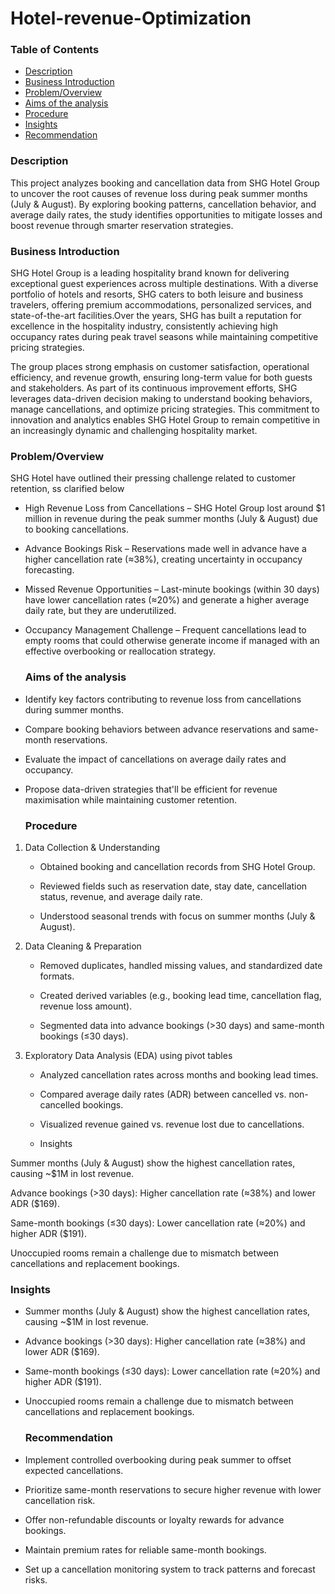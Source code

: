 # Hotel-revenue-Optimization
### Table of Contents 
- [Description](#description)
- [Business Introduction](#business-introduction)
- [Problem/Overview](#problem/overview)
- [Aims of the analysis](#aims-of-the-analysis)
- [Procedure](#procedure)
- [Insights](#insights)
- [Recommendation](#recommendation)

### Description
This project analyzes booking and cancellation data from SHG Hotel Group to uncover the root causes of revenue loss during peak summer months (July & August). By exploring booking patterns, cancellation behavior, and average daily rates, the study identifies opportunities to mitigate losses and boost revenue through smarter reservation strategies.

### Business Introduction 

SHG Hotel Group is a leading hospitality brand known for delivering exceptional guest experiences across multiple destinations. With a diverse portfolio of hotels and resorts, SHG caters to both leisure and business travelers, offering premium accommodations, personalized services, and state-of-the-art facilities.Over the years, SHG has built a reputation for excellence in the hospitality industry, consistently achieving high occupancy rates during peak travel seasons while maintaining competitive pricing strategies.

The group places strong emphasis on customer satisfaction, operational efficiency, and revenue growth, ensuring long-term value for both guests and stakeholders. As part of its continuous improvement efforts, SHG leverages data-driven decision making to understand booking behaviors, manage cancellations, and optimize pricing strategies. This commitment to innovation and analytics enables SHG Hotel Group to remain competitive in an increasingly dynamic and challenging hospitality market.

### Problem/Overview

SHG Hotel have outlined their pressing challenge related to customer retention, ss clarified below 

- High Revenue Loss from Cancellations – SHG Hotel Group lost around $1 million in revenue during the peak summer months (July & August) due to booking cancellations.

- Advance Bookings Risk – Reservations made well in advance have a higher cancellation rate (≈38%), creating uncertainty in occupancy forecasting.

- Missed Revenue Opportunities – Last-minute bookings (within 30 days) have lower cancellation rates (≈20%) and generate a higher average daily rate, but they are underutilized.

- Occupancy Management Challenge – Frequent cancellations lead to empty rooms that could otherwise generate income if managed with an effective overbooking or reallocation strategy.

  ### Aims of the analysis
  
- Identify key factors contributing to revenue loss from cancellations during summer months.

- Compare booking behaviors between advance reservations and same-month reservations.

- Evaluate the impact of cancellations on average daily rates and occupancy.

- Propose data-driven strategies that'll be efficient for revenue maximisation while maintaining customer retention.
  
  ### Procedure

  
1. Data Collection & Understanding

   - Obtained booking and cancellation records from SHG Hotel Group.

   - Reviewed fields such as reservation date, stay date, cancellation status, revenue, and average daily rate.

   - Understood seasonal trends with focus on summer months (July & August).



2. Data Cleaning & Preparation
   - Removed duplicates, handled missing values, and standardized date formats.

   - Created derived variables (e.g., booking lead time, cancellation flag, revenue loss amount).

   - Segmented data into advance bookings (>30 days) and same-month bookings (≤30 days).



3. Exploratory Data Analysis (EDA) using pivot tables 

   - Analyzed cancellation rates across months and booking lead times.

   - Compared average daily rates (ADR) between cancelled vs. non-cancelled bookings.
   - Visualized revenue gained vs. revenue lost due to cancellations.
   - Insights

Summer months (July & August) show the highest cancellation rates, causing ~$1M in lost revenue.

Advance bookings (>30 days): Higher cancellation rate (≈38%) and lower ADR ($169).

Same-month bookings (≤30 days): Lower cancellation rate (≈20%) and higher ADR ($191).

Unoccupied rooms remain a challenge due to mismatch between cancellations and replacement bookings.

### Insights

- Summer months (July & August) show the highest cancellation rates, causing ~$1M in lost revenue.

- Advance bookings (>30 days): Higher cancellation rate (≈38%) and lower ADR ($169).

- Same-month bookings (≤30 days): Lower cancellation rate (≈20%) and higher ADR ($191).

- Unoccupied rooms remain a challenge due to mismatch between cancellations and replacement bookings.

  ### Recommendation

- Implement controlled overbooking during peak summer to offset expected cancellations.

- Prioritize same-month reservations to secure higher revenue with lower cancellation risk.

- Offer non-refundable discounts or loyalty rewards for advance bookings.

- Maintain premium rates for reliable same-month bookings.

- Set up a cancellation monitoring system to track patterns and forecast risks.

